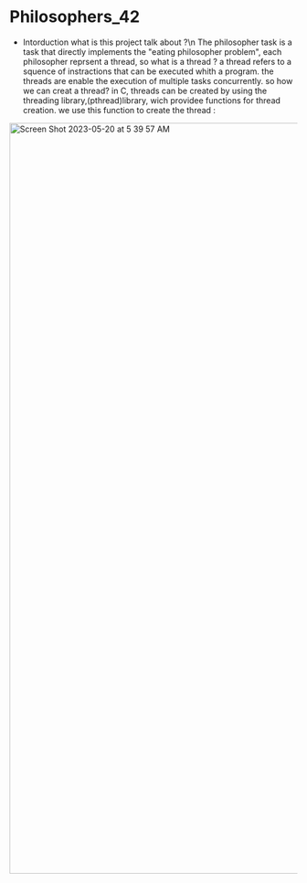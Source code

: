 # Philosophers_42
 - Intorduction
 what is this project talk about ?\n
The philosopher task is a task that directly implements the "eating philosopher problem", each philosopher reprsent a thread, so what is a thread ?
a thread refers to a squence of instractions that can be executed whith a program. the threads are enable the execution of multiple tasks concurrently. 
so how we can creat a thread?
in C, threads can be created by using the threading library,(pthread)library, wich providee functions for thread creation.
we use this function to create the thread : 
<img width="1314" alt="Screen Shot 2023-05-20 at 5 39 57 AM" src="https://github.com/hachahbo/Philosophers_42/assets/116384287/2207fa8a-a66b-4065-bc5d-3cf9d086fce0">
